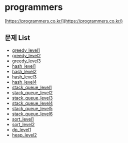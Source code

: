 # programmers
[https://programmers.co.kr/](https://programmers.co.kr/)

## 문제 List
+ [greedy_level1](https://programmers.co.kr/learn/courses/30/lessons/42862)
+ [greedy_level2](https://programmers.co.kr/learn/courses/30/lessons/42860)
+ [greedy_level3](https://programmers.co.kr/learn/courses/30/lessons/42883)
+ [hash_level1](https://programmers.co.kr/learn/courses/30/lessons/42576)
+ [hash_level2](https://programmers.co.kr/learn/courses/30/lessons/42577)
+ [hash_level3](https://programmers.co.kr/learn/courses/30/lessons/42578)
+ [hash_level4](https://programmers.co.kr/learn/courses/30/lessons/42579)
+ [stack_queue_level1](https://programmers.co.kr/learn/courses/30/lessons/42585)
+ [stack_queue_level2](https://programmers.co.kr/learn/courses/30/lessons/42587)
+ [stack_queue_level3](https://programmers.co.kr/learn/courses/30/lessons/42583)
+ [stack_queue_level4](https://programmers.co.kr/learn/courses/30/lessons/42586)
+ [stack_queue_level5](https://programmers.co.kr/learn/courses/30/lessons/42588)
+ [stack_queue_level6](https://programmers.co.kr/learn/courses/30/lessons/42584)
+ [sort_level1]()
+ [sort_level2]()
+ [dp_level1]()
+ [heap_level2]()